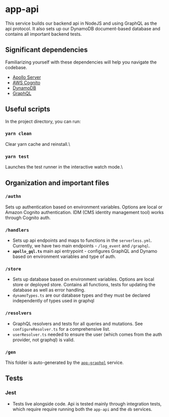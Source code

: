 # app-api

This service builds our backend api in NodeJS and using GraphQL as the api protocol. It also sets up our DynamoDB document-based database and contains all important backend tests.

## Significant dependencies

Familiarizing yourself with these dependencies will help you navigate the codebase.

- [Apollo Server](https://www.apollographql.com/docs/apollo-server/)
- [AWS Cognito](https://docs.aws.amazon.com/cognito/latest/developerguide/what-is-amazon-cognito.html)
- [DynamoDB](https://docs.aws.amazon.com/amazondynamodb/latest/developerguide/HowItWorks.CoreComponents.html)
- [GraphQL](https://graphql.org/learn/)

## Useful scripts

In the project directory, you can run:

### `yarn clean`

Clear yarn cache and reinstall.\

### `yarn test`

Launches the test runner in the interactive watch mode.\

## Organization and important files

### `/authn`

Sets up authentication based on environment variables. Options are local or Amazon Cognito authentication. IDM (CMS identity management tool) works through Cognito auth.

### `/handlers`

- Sets up api endpoints and maps to functions in the `serverless.yml`. Currently, we have two main endpoints - `/log_event` and `/graphql`.
- **`apollo_gql.ts`** main api entrypoint - configures GraphQL and Dynamo based on environment variables and type of auth.

### `/store`

- Sets up database based on environment variables. Options are local store or deployed store. Contains all functions, tests for updating the database as well as error handling.
- `dynamoTypes.ts` are our database types and they must be declared independently of types used in graphql

### `/resolvers`

- GraphQL resolvers and tests for all queries and mutations. See `configureResolver.ts` for a comprehensive list.
- `userResolver.ts` needed to ensure the user (which comes from the auth provider, not graphql) is valid. 
  
### `/gen`

This folder is auto-generated by the [`app-graphql`](../app-graphql) service.

## Tests

### Jest

- Tests live alongside code. Api is tested mainly through integration tests, which require require running both the `app-api` and the `db` services.
